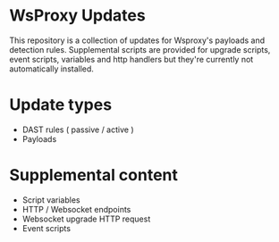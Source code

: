 # WsProxy Updates
This repository is a collection of updates for Wsproxy's payloads and detection rules. Supplemental scripts are provided
for upgrade scripts, event scripts, variables and http handlers but they're currently not automatically installed.

# Update types
- DAST rules ( passive / active )
- Payloads

# Supplemental content
- Script variables
- HTTP / Websocket endpoints
- Websocket upgrade HTTP request
- Event scripts